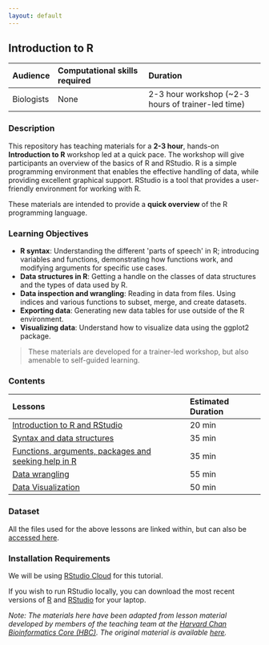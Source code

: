 ```yaml
---
layout: default
---
```

## Introduction to R

| Audience | Computational skills required | Duration |
:----------|:----------|:----------|
| Biologists | None | 2-3 hour workshop (~2-3 hours of trainer-led time) |

### Description
This repository has teaching materials for a **2-3 hour**, hands-on **Introduction to R** workshop led at a quick pace. The workshop will give participants an overview of the basics of R and RStudio. R is a simple programming environment that enables the effective handling of data, while providing excellent graphical support. RStudio is a tool that provides a user-friendly environment for working with R. 

These materials are intended to provide a **quick overview** of the R programming language. 

### Learning Objectives

* **R syntax**: Understanding the different 'parts of speech' in R; introducing variables and functions, demonstrating how functions work, and modifying arguments for specific use cases.
* **Data structures in R**: Getting a handle on the classes of data structures and the types of data used by R.
* **Data inspection and wrangling**: Reading in data from files. Using indices and various functions to subset, merge, and create datasets.
* **Exporting data**: Generating new data tables for use outside of the R environment.
* **Visualizing data**: Understand how to visualize data using the ggplot2 package.

> These materials are developed for a trainer-led workshop, but also amenable to self-guided learning.


### Contents

| Lessons            | Estimated Duration |
|:------------------------|:----------|
|[Introduction to R and RStudio](https://andrewguy.github.io/Training/workshops/Intro_to_R/lessons/01_Intro-to-R) | 20 min |
|[Syntax and data structures](https://andrewguy.github.io/Training/workshops/Intro_to_R/lessons/02_syntax_and_data_structures) | 35 min |
|[Functions, arguments, packages and seeking help in R](https://andrewguy.github.io/Training/workshops/Intro_to_R/lessons/03_functions-and-arguments) | 35 min |
|[Data wrangling](https://andrewguy.github.io/Training/workshops/Intro_to_R/lessons/04_data-wrangling) | 55 min |
|[Data Visualization](https://andrewguy.github.io/Training/workshops/Intro_to_R/lessons/05_data-visualization) | 50 min |

### Dataset

All the files used for the above lessons are linked within, but can also be [accessed here](https://github.com/andrewguy/Training/workshops/Intro_to_R/data).

### Installation Requirements

We will be using [RStudio Cloud](https://rstudio.cloud) for this tutorial.

If you wish to run RStudio locally, you can download the most recent versions of [R](http://lib.stat.cmu.edu/R/CRAN/) and [RStudio](https://www.rstudio.com/products/rstudio/download/#download) for your laptop.

*Note: The materials here have been adapted from lesson material developed by members of the teaching team at the [Harvard Chan Bioinformatics Core (HBC)](http://bioinformatics.sph.harvard.edu/). The original material is available [here](https://github.com/hbctraining/Training-modules).*